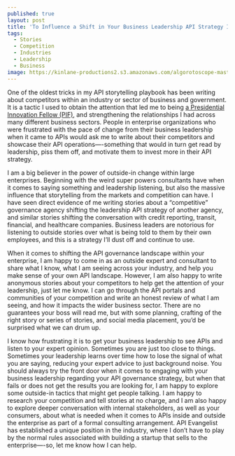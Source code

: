 ```yaml
---
published: true
layout: post
title: 'To Influence a Shift in Your Business Leadership API Strategy I Am Happy To Write About Your Competition'
tags:
  - Stories
  - Competition
  - Industries
  - Leadership
  - Business
image: https://kinlane-productions2.s3.amazonaws.com/algorotoscope-master/birth-of-a-nation-thinking-man-5.jpeg
---
```

One of the oldest tricks in my API storytelling playbook has been writing about competitors within an industry or sector of business and government. It is a tactic I used to obtain the attention that led me to being [a Presidential Innovation Fellow (PIF)](https://presidentialinnovationfellows.gov/fellows/kin-lane/), and strengthening the relationships I had across many different business sectors. People in enterprise organizations who were frustrated with the pace of change from their business leadership when it came to APIs would ask me to write about their competitors and showcase their API operations—-something that would in turn get read by leadership, piss them off, and motivate them to invest more in their API strategy.

I am a big believer in the power of outside-in change within large enterprises. Beginning with the weird super powers consultants have when it comes to saying something and leadership listening, but also the massive influence that storytelling from the markets and competition can have. I have seen direct evidence of me writing stories about a “competitive” governance agency shifting the leadership API strategy of another agency, and similar stories shifting the conversation with credit reporting, transit, financial, and healthcare companies. Business leaders are notorious for listening to outside stories over what is being told to them by their own employees, and this is a strategy I’ll dust off and continue to use.

When it comes to shifting the API governance landscape within your enterprise, I am happy to come in as an outside expert and consultant to share what I know, what I am seeing across your industry, and help you make sense of your own API landscape. However, I am also happy to write anonymous stories about your competitors to help get the attention of your leadership, just let me know. I can go through the API portals and communities of your competition and write an honest review of what I am seeing, and how it impacts the wider business sector. There are no guarantees your boss will read me, but with some planning, crafting of the right story or series of stories, and social media placement, you’d be surprised what we can drum up.

I know how frustrating it is to get your business leadership to see APIs and listen to your expert opinion. Sometimes you are just too close to things. Sometimes your leadership learns over time how to lose the signal of what you are saying, reducing your expert advice to just background noise. You should always try the front door when it comes to engaging with your business leadership regarding your API governance strategy, but when that fails or does not get the results you are looking for, I am happy to explore some outside-in tactics that might get people talking. I am happy to research your competition and tell stories at no charge, and I am also happy to explore deeper conversation with internal stakeholders, as well as your consumers, about what is needed when it comes to APIs inside and outside the enterprise as part of a formal consulting arrangement. API Evangelist has established a unique position in the industry, where I don’t have to play by the normal rules associated with building a startup that sells to the enterprise—-so, let me know how I can help.